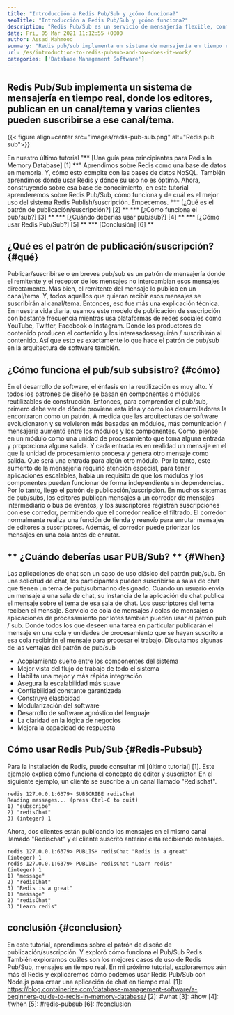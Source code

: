 ```yaml
---
title: "Introducción a Redis Pub/Sub y ¿cómo funciona?" 
seoTitle: "Introducción a Redis Pub/Sub y ¿cómo funciona?" 
description: "Redis Pub/Sub es un servicio de mensajería flexible, confiable y en tiempo real para aplicaciones independientes para publicar y suscribirse a eventos asíncronos." 
date: Fri, 05 Mar 2021 11:12:55 +0000
author: Assad Mahmood
summary: "Redis pub/sub implementa un sistema de mensajería en tiempo real, donde los editores, publican en un canal/tema y varios clientes pueden suscribirse a ese canal/tema." 
url: /es/introduction-to-redis-pubsub-and-how-does-it-work/
categories: ['Database Management Software']
---
```


## Redis Pub/Sub implementa un sistema de mensajería en tiempo real, donde los editores, publican en un canal/tema y varios clientes pueden suscribirse a ese canal/tema.

{{< figure align=center src="images/redis-pub-sub.png" alt="Redis pub sub">}}

En nuestro último tutorial "** [Una guía para principiantes para Redis In Memory Database] [1] **" Aprendimos sobre Redis como una base de datos en memoria. Y, cómo esto compite con las bases de datos NoSQL. También aprendimos dónde usar Redis y dónde su uso no es óptimo. Ahora, construyendo sobre esa base de conocimiento, en este tutorial aprenderemos sobre Redis Pub/Sub, cómo funciona y de cuál es el mejor uso del sistema Redis Publish/suscripción. Empecemos.
  *** [¿Qué es el patrón de publicación/suscripción?] [2] **
  *** [¿Cómo funciona el pub/sub?] [3] **
  *** [¿Cuándo deberías usar pub/sub?] [4] **
  *** [¿Cómo usar Redis Pub/Sub?] [5] **
  *** [Conclusión] [6] **

## ¿Qué es el patrón de publicación/suscripción? {#qué}
Publicar/suscribirse o en breves pub/sub es un patrón de mensajería donde el remitente y el receptor de los mensajes no intercambian esos mensajes directamente. Más bien, el remitente del mensaje lo publica en un canal/tema. Y, todos aquellos que quieran recibir esos mensajes se suscribirán al canal/tema. Entonces, eso fue más una explicación técnica. En nuestra vida diaria, usamos este modelo de publicación de suscripción con bastante frecuencia mientras usa plataformas de redes sociales como YouTube, Twitter, Facebook o Instagram. Donde los productores de contenido producen el contenido y los interesados ​​seguirán / suscribirán al contenido. Así que esto es exactamente lo que hace el patrón de pub/sub en la arquitectura de software también.

## ¿Cómo funciona el pub/sub subsistro? {#cómo}
En el desarrollo de software, el énfasis en la reutilización es muy alto. Y todos los patrones de diseño se basan en componentes o módulos reutilizables de construcción. Entonces, para comprender el pub/sub, primero debe ver de dónde proviene esta idea y cómo los desarrolladores la encontraron como un patrón.
A medida que las arquitecturas de software evolucionaron y se volvieron más basadas en módulos, más comunicación / mensajería aumentó entre los módulos y los componentes. Como, piense en un módulo como una unidad de procesamiento que toma alguna entrada y proporciona alguna salida. Y cada entrada es en realidad un mensaje en el que la unidad de procesamiento procesa y genera otro mensaje como salida. Que será una entrada para algún otro módulo. Por lo tanto, este aumento de la mensajería requirió atención especial, para tener aplicaciones escalables, había un requisito de que los módulos y los componentes puedan funcionar de forma independiente sin dependencias. Por lo tanto, llegó el patrón de publicación/suscripción.
En muchos sistemas de pub/subs, los editores publican mensajes a un corredor de mensajes intermediario o bus de eventos, y los suscriptores registran suscripciones con ese corredor, permitiendo que el corredor realice el filtrado. El corredor normalmente realiza una función de tienda y reenvío para enrutar mensajes de editores a suscriptores. Además, el corredor puede priorizar los mensajes en una cola antes de enrutar.

## ** ¿Cuándo deberías usar PUB/Sub? ** {#When}
Las aplicaciones de chat son un caso de uso clásico del patrón pub/sub. En una solicitud de chat, los participantes pueden suscribirse a salas de chat que tienen un tema de pub/submarino designado. Cuando un usuario envía un mensaje a una sala de chat, su instancia de la aplicación de chat publica el mensaje sobre el tema de esa sala de chat. Los suscriptores del tema reciben el mensaje.
Servicio de cola de mensajes / colas de mensajes o aplicaciones de procesamiento por lotes también pueden usar el patrón pub / sub. Donde todos los que deseen una tarea en particular publicarán el mensaje en una cola y unidades de procesamiento que se hayan suscrito a esa cola recibirán el mensaje para procesar el trabajo.
Discutamos algunas de las ventajas del patrón de pub/sub
  * Acoplamiento suelto entre los componentes del sistema
  * Mejor vista del flujo de trabajo de todo el sistema
  * Habilita una mejor y más rápida integración
  * Asegura la escalabilidad más suave
  * Confiabilidad constante garantizada
  * Construye elasticidad
  * Modularización del software
  * Desarrollo de software agnóstico del lenguaje
  * La claridad en la lógica de negocios
  * Mejora la capacidad de respuesta

## Cómo usar Redis Pub/Sub {#Redis-Pubsub}
Para la instalación de Redis, puede consultar mi [último tutorial] [1]. Este ejemplo explica cómo funciona el concepto de editor y suscriptor. En el siguiente ejemplo, un cliente se suscribe a un canal llamado "Redischat".
```
redis 127.0.0.1:6379> SUBSCRIBE redisChat  
Reading messages... (press Ctrl-C to quit) 
1) "subscribe" 
2) "redisChat" 
3) (integer) 1 
```
Ahora, dos clientes están publicando los mensajes en el mismo canal llamado "Redischat" y el cliente suscrito anterior está recibiendo mensajes.
```
redis 127.0.0.1:6379> PUBLISH redisChat "Redis is a great"  
(integer) 1  
redis 127.0.0.1:6379> PUBLISH redisChat "Learn redis"  
(integer) 1   
1) "message" 
2) "redisChat" 
3) "Redis is a great" 
1) "message" 
2) "redisChat" 
3) "Learn redis" 

```

## conclusión {#conclusion}
En este tutorial, aprendimos sobre el patrón de diseño de publicación/suscripción. Y exploró cómo funciona el Pub/Sub Redis. También exploramos cuáles son los mejores casos de uso de Redis Pub/Sub, mensajes en tiempo real. En mi próximo tutorial, exploraremos aún más el Redis y explicaremos cómo podemos usar Redis Pub/Sub con Node.js para crear una aplicación de chat en tiempo real.
[1]: https://blog.containerize.com/database-management-software/a-beginners-guide-to-redis-in-memory-database/
[2]: #what
[3]: #how
[4]: #when
[5]: #redis-pubsub
[6]: #conclusion
